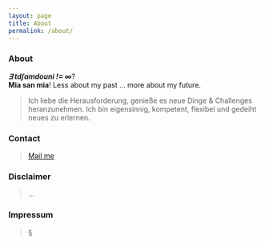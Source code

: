 ```yaml
---
layout: page
title: About
permalink: /about/
---
```


### About

***&exist; td&int;amdouni != &infin;***?  
**Mia san mia**!
Less about my past ... more about my future.

> Ich liebe die Herausforderung, genieße es neue Dinge & Challenges heranzunehmen. Ich bin eigensinnig, kompetent, flexibel und gedeiht neues zu erlernen.

### Contact

> [Mail me](mailto:me@amdouni.com)

### Disclaimer 

> ...

### Impressum

> &sect;
